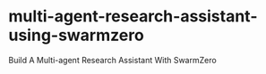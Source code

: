 # multi-agent-research-assistant-using-swarmzero
Build A Multi-agent Research Assistant With SwarmZero
